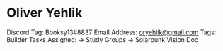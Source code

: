 # Oliver Yehlik

Discord Tag: Booksy13#8837
Email Address: oryehlik@gmail.com
Tags: Builder
Tasks Assigned: → Study Groups
→ Solarpunk Vision Doc